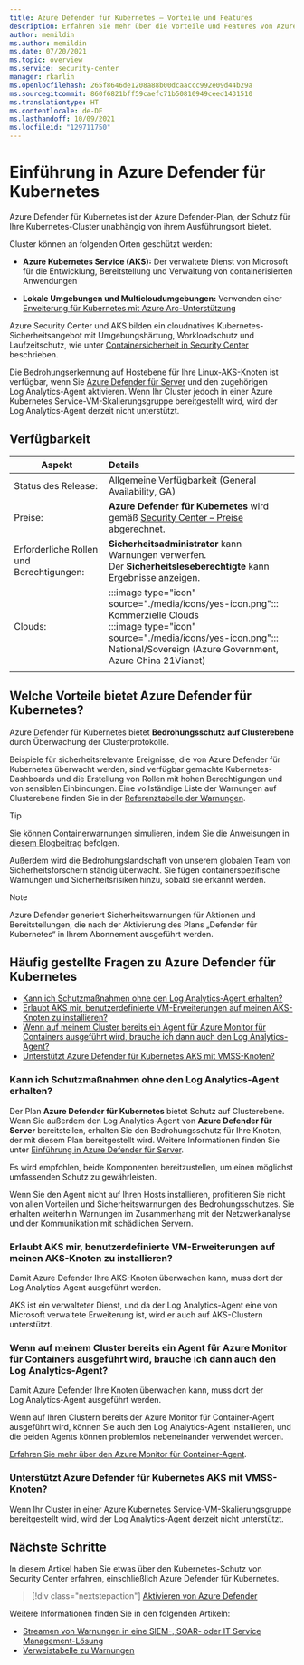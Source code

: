 ```yaml
---
title: Azure Defender für Kubernetes – Vorteile und Features
description: Erfahren Sie mehr über die Vorteile und Features von Azure Defender für Kubernetes.
author: memildin
ms.author: memildin
ms.date: 07/20/2021
ms.topic: overview
ms.service: security-center
manager: rkarlin
ms.openlocfilehash: 265f8646de1208a88b00dcaaccc992e09d44b29a
ms.sourcegitcommit: 860f6821bff59caefc71b50810949ceed1431510
ms.translationtype: HT
ms.contentlocale: de-DE
ms.lasthandoff: 10/09/2021
ms.locfileid: "129711750"
---
```

# <a name="introduction-to-azure-defender-for-kubernetes"></a>Einführung in Azure Defender für Kubernetes

Azure Defender für Kubernetes ist der Azure Defender-Plan, der Schutz für Ihre Kubernetes-Cluster unabhängig von ihrem Ausführungsort bietet. 

Cluster können an folgenden Orten geschützt werden:

- **Azure Kubernetes Service (AKS):** Der verwaltete Dienst von Microsoft für die Entwicklung, Bereitstellung und Verwaltung von containerisierten Anwendungen

- **Lokale Umgebungen und Multicloudumgebungen:** Verwenden einer [Erweiterung für Kubernetes mit Azure Arc-Unterstützung](defender-for-kubernetes-azure-arc.md)

Azure Security Center und AKS bilden ein cloudnatives Kubernetes-Sicherheitsangebot mit Umgebungshärtung, Workloadschutz und Laufzeitschutz, wie unter [Containersicherheit in Security Center](container-security.md) beschrieben.

Die Bedrohungserkennung auf Hostebene für Ihre Linux-AKS-Knoten ist verfügbar, wenn Sie [Azure Defender für Server](defender-for-servers-introduction.md) und den zugehörigen Log Analytics-Agent aktivieren. Wenn Ihr Cluster jedoch in einer Azure Kubernetes Service-VM-Skalierungsgruppe bereitgestellt wird, wird der Log Analytics-Agent derzeit nicht unterstützt.



## <a name="availability"></a>Verfügbarkeit

|Aspekt|Details|
|----|:----|
|Status des Release:|Allgemeine Verfügbarkeit (General Availability, GA)|
|Preise:|**Azure Defender für Kubernetes** wird gemäß [Security Center – Preise](https://azure.microsoft.com/pricing/details/security-center/) abgerechnet.|
|Erforderliche Rollen und Berechtigungen:|**Sicherheitsadministrator** kann Warnungen verwerfen.<br>Der **Sicherheitsleseberechtigte** kann Ergebnisse anzeigen.|
|Clouds:|:::image type="icon" source="./media/icons/yes-icon.png"::: Kommerzielle Clouds<br>:::image type="icon" source="./media/icons/yes-icon.png"::: National/Sovereign (Azure Government, Azure China 21Vianet)|
|||

## <a name="what-are-the-benefits-of-azure-defender-for-kubernetes"></a>Welche Vorteile bietet Azure Defender für Kubernetes?

Azure Defender für Kubernetes bietet **Bedrohungsschutz auf Clusterebene** durch Überwachung der Clusterprotokolle.

Beispiele für sicherheitsrelevante Ereignisse, die von Azure Defender für Kubernetes überwacht werden, sind verfügbar gemachte Kubernetes-Dashboards und die Erstellung von Rollen mit hohen Berechtigungen und von sensiblen Einbindungen. Eine vollständige Liste der Warnungen auf Clusterebene finden Sie in der [Referenztabelle der Warnungen](alerts-reference.md#alerts-k8scluster).

> [!TIP]
> Sie können Containerwarnungen simulieren, indem Sie die Anweisungen in [diesem Blogbeitrag](https://techcommunity.microsoft.com/t5/azure-security-center/how-to-demonstrate-the-new-containers-features-in-azure-security/ba-p/1011270) befolgen.

Außerdem wird die Bedrohungslandschaft von unserem globalen Team von Sicherheitsforschern ständig überwacht. Sie fügen containerspezifische Warnungen und Sicherheitsrisiken hinzu, sobald sie erkannt werden.

>[!NOTE]
> Azure Defender generiert Sicherheitswarnungen für Aktionen und Bereitstellungen, die nach der Aktivierung des Plans „Defender für Kubernetes“ in Ihrem Abonnement ausgeführt werden.




## <a name="faq---azure-defender-for-kubernetes"></a>Häufig gestellte Fragen zu Azure Defender für Kubernetes

- [Kann ich Schutzmaßnahmen ohne den Log Analytics-Agent erhalten?](#can-i-still-get-cluster-protections-without-the-log-analytics-agent)
- [Erlaubt AKS mir, benutzerdefinierte VM-Erweiterungen auf meinen AKS-Knoten zu installieren?](#does-aks-allow-me-to-install-custom-vm-extensions-on-my-aks-nodes)
- [Wenn auf meinem Cluster bereits ein Agent für Azure Monitor für Containers ausgeführt wird, brauche ich dann auch den Log Analytics-Agent?](#if-my-cluster-is-already-running-an-azure-monitor-for-containers-agent-do-i-need-the-log-analytics-agent-too)
- [Unterstützt Azure Defender für Kubernetes AKS mit VMSS-Knoten?](#does-azure-defender-for-kubernetes-support-aks-with-vmss-nodes)

### <a name="can-i-still-get-cluster-protections-without-the-log-analytics-agent"></a>Kann ich Schutzmaßnahmen ohne den Log Analytics-Agent erhalten?

Der Plan **Azure Defender für Kubernetes** bietet Schutz auf Clusterebene. Wenn Sie außerdem den Log Analytics-Agent von **Azure Defender für Server** bereitstellen, erhalten Sie den Bedrohungsschutz für Ihre Knoten, der mit diesem Plan bereitgestellt wird. Weitere Informationen finden Sie unter [Einführung in Azure Defender für Server](defender-for-servers-introduction.md).

Es wird empfohlen, beide Komponenten bereitzustellen, um einen möglichst umfassenden Schutz zu gewährleisten.

Wenn Sie den Agent nicht auf Ihren Hosts installieren, profitieren Sie nicht von allen Vorteilen und Sicherheitswarnungen des Bedrohungsschutzes. Sie erhalten weiterhin Warnungen im Zusammenhang mit der Netzwerkanalyse und der Kommunikation mit schädlichen Servern.

### <a name="does-aks-allow-me-to-install-custom-vm-extensions-on-my-aks-nodes"></a>Erlaubt AKS mir, benutzerdefinierte VM-Erweiterungen auf meinen AKS-Knoten zu installieren?
Damit Azure Defender Ihre AKS-Knoten überwachen kann, muss dort der Log Analytics-Agent ausgeführt werden.

AKS ist ein verwalteter Dienst, und da der Log Analytics-Agent eine von Microsoft verwaltete Erweiterung ist, wird er auch auf AKS-Clustern unterstützt.

### <a name="if-my-cluster-is-already-running-an-azure-monitor-for-containers-agent-do-i-need-the-log-analytics-agent-too"></a>Wenn auf meinem Cluster bereits ein Agent für Azure Monitor für Containers ausgeführt wird, brauche ich dann auch den Log Analytics-Agent?
Damit Azure Defender Ihre Knoten überwachen kann, muss dort der Log Analytics-Agent ausgeführt werden.

Wenn auf Ihren Clustern bereits der Azure Monitor für Container-Agent ausgeführt wird, können Sie auch den Log Analytics-Agent installieren, und die beiden Agents können problemlos nebeneinander verwendet werden.

[Erfahren Sie mehr über den Azure Monitor für Container-Agent](../azure-monitor/containers/container-insights-manage-agent.md).


### <a name="does-azure-defender-for-kubernetes-support-aks-with-vmss-nodes"></a>Unterstützt Azure Defender für Kubernetes AKS mit VMSS-Knoten?
Wenn Ihr Cluster in einer Azure Kubernetes Service-VM-Skalierungsgruppe bereitgestellt wird, wird der Log Analytics-Agent derzeit nicht unterstützt.



## <a name="next-steps"></a>Nächste Schritte

In diesem Artikel haben Sie etwas über den Kubernetes-Schutz von Security Center erfahren, einschließlich Azure Defender für Kubernetes. 

> [!div class="nextstepaction"]
> [Aktivieren von Azure Defender](enable-azure-defender.md)

Weitere Informationen finden Sie in den folgenden Artikeln: 

- [Streamen von Warnungen in eine SIEM-, SOAR- oder IT Service Management-Lösung](export-to-siem.md)
- [Verweistabelle zu Warnungen](alerts-reference.md)
